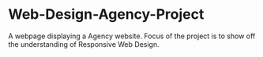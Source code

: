 # Web-Design-Agency-Project
A webpage displaying a Agency website. Focus of the project is to show off the understanding of Responsive Web Design.
